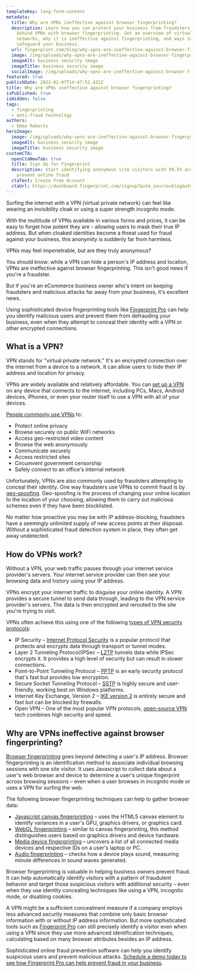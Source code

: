 ```yaml
---
templateKey: long-form-content
metadata:
  title: Why are VPNs ineffective against browser fingerprinting?
  description: Learn how you can protect your business from fraudsters hiding
    behind VPNs with browser fingerprinting. Get an overview of virtual private
    networks, why it is ineffective against fingerprinting, and ways to
    safeguard your business.
  url: fingerprint.com/blog/why-vpns-are-ineffective-against-browser-fingerprinting
  image: /img/uploads/why-vpns-are-ineffective-against-browser-fingerprinting.jpg
  imageAlt: business security image
  imageTitle: business security image
  socialImage: /img/uploads/why-vpns-are-ineffective-against-browser-fingerprinting.jpg
featured: true
publishDate: 2023-02-07T14:47:52.422Z
title: Why are VPNs ineffective against browser fingerprinting?
isPublished: true
isHidden: false
tags:
  - fingerprinting
  - anti-fraud technology
authors:
  - Emma Roberts
heroImage:
  image: /img/uploads/why-vpns-are-ineffective-against-browser-fingerprinting.jpg
  imageAlt: business security image
  imageTitle: business security image
customCTA:
  openCtaNewTab: true
  title: Sign Up for Fingerprint
  description: Start identifying anonymous site visitors with 99.5% accuracy to
    prevent online fraud
  ctaText: Create Free Account
  ctaUrl: https://dashboard.fingerprint.com/signup?&utm_source=blog&utm_medium=website&utm_campaign=blog
---
```

Surfing the internet with a VPN (virtual private network) can feel like wearing an invisibility cloak or using a super strength incognito mode. 

With the multitude of VPNs available in various forms and prices, it can be easy to forget how potent they are - allowing users to mask their true IP address. But when cloaked identities become a threat used for fraud against your business, this anonymity is suddenly far from harmless.

VPNs may feel impenetrable, but are they truly anonymous? 

You should know: while a VPN can hide a person's IP address and location, VPNs are ineffective against browser fingerprinting. This isn't good news if you're a fraudster.

But if you're an eCommerce business owner who's intent on keeping fraudsters and malicious attacks far away from your business, it's excellent news.

Using sophisticated device fingerprinting tools like [Fingerprint Pro](https://fingerprint.com/products/fingerprint-pro/?utm_source=blog&utm_medium=website&utm_campaign=blog) can help you identify malicious users and prevent them from defrauding your business, even when they attempt to conceal their identity with a VPN or other encrypted connections.



## What is a VPN?

VPN stands for "virtual private network." It's an encrypted connection over the internet from a device to a network. It can allow users to hide their IP address and location for privacy.

VPNs are widely available and relatively affordable. You can [set up a VPN](https://www.forbes.com/advisor/business/software/how-to-set-up-a-vpn/) on any device that connects to the internet, including PCs, Macs, Android devices, iPhones, or even your router itself to use a VPN with all of your devices. 

[People commonly use VPNs](https://www.top10vpn.com/what-is-a-vpn/what-are-vpns-used-for/) to:

* Protect online privacy
* Browse securely on public WiFi networks
* Access geo-restricted video content
* Browse the web anonymously
* Communicate securely
* Access restricted sites
* Circumvent government censorship
* Safely connect to an office's internal network

Unfortunately, VPNs are also commonly used by fraudsters attempting to conceal their identity. One way fraudsters use VPNs to commit fraud is by  [geo-spoofing](https://www.comparitech.com/blog/vpn-privacy/geospoofing/). Geo-spoofing is the process of changing your online location to the location of your choosing, allowing them to carry out malicious schemes even if they have been blocklisted. 

No matter how proactive you may be with IP address-blocking, fraudsters have a seemingly unlimited supply of new access points at their disposal. Without a sophisticated fraud detection system in place, they often get away undetected.



## How do VPNs work?

Without a VPN, your web traffic passes through your internet service provider's servers. Your internet service provider can then see your browsing data and history using your IP address. 

VPNs encrypt your internet traffic to disguise your online identity. A VPN provides a secure tunnel to send data through, leading to the VPN service provider's servers. The data is then encrypted and rerouted to the site you're trying to visit. 

VPNs often achieve this using one of the following [types of VPN security protocols](https://us.norton.com/blog/wifi/how-does-a-vpn-work#):

* IP Security – [Internet Protocol Security](https://aviatrix.com/learn-center/glossary/ipsec/#:~:text=IPsec%20(Internet%20Protocol%20Security)%20is,against%20replay%20and%20data%20confidentiality.) is a popular protocol that protects and encrypts data through transport or tunnel modes. 
* Layer 2 Tunneling Protocol/IPSec – [L2TP](https://www.techtarget.com/searchnetworking/definition/Layer-Two-Tunneling-Protocol-L2TP#:~:text=Layer%20Two%20Tunneling%20Protocol%20(L2TP)%20is%20an%20extension%20of%20the,to%20pass%20within%20the%20tunnel.) tunnels data while IPSec encrypts it. It provides a high level of security but can result in slower connections.
* Point-to-Point Tunneling Protocol – [PPTP](https://wwwdisc.chimica.unipd.it/luigino.feltre/pubblica/unix/winnt_doc/pppt/understanding_pptp.html#:~:text=Summary%3A%20Point%2Dto%2DPoint,%2FIP%2Dbased%20data%20networks.) is an early security protocol that's fast but provides low encryption.
* Secure Socket Tunneling Protocol – [SSTP](<https://nordvpn.com/blog/sstp/#:~:text=SSTP%20(also%20known%20as%20Secure,protect%20native%20Windows%20VPN%20connections.>) is highly secure and user-friendly, working best on Windows platforms.
* Internet Key Exchange, Version 2 – [IKE version 2](https://www.ibm.com/docs/en/i/7.4?topic=concepts-ike-version-2) is entirely secure and fast but can be blocked by firewalls.
* Open VPN – One of the most popular VPN protocols, [open-source VPN](<https://openvpn.net/faq/what-is-openvpn/#:~:text=The%20OpenVPN%20Community%20Edition%20(CE,supported%20by%20many%20OpenVPN%20Inc.>) tech combines high security and speed.



## Why are VPNs ineffective against browser fingerprinting?

[Browser fingerprinting](https://fingerprint.com/blog/browser-fingerprinting-techniques/?utm_source=blog&utm_medium=website&utm_campaign=blog) goes beyond detecting a user's IP address. Browser fingerprinting is an identification method to associate individual browsing sessions with one site visitor. It uses Javascript to collect data about a user's web browser and device to determine a user's unique fingerprint across browsing sessions – even when a user browses in incognito mode or uses a VPN for surfing the web.

The following browser fingerprinting techniques can help to gather browser data:

* [Javascript canvas fingerprinting](https://fingerprint.com/blog/canvas-fingerprinting/?utm_source=blog&utm_medium=website&utm_campaign=blog) – uses the HTML5 canvas element to identify variances in a user's GPU, graphics drivers, or graphics card.
* [WebGL fingerprinting](https://fingerprint.com/blog/browser-fingerprinting-techniques/?utm_source=blog&utm_medium=website&utm_campaign=blog) – similar to canvas fingerprinting, this method distinguishes users based on graphics drivers and device hardware.
* [Media device fingerprinting](https://fingerprint.com/blog/browser-fingerprinting-techniques/?utm_source=blog&utm_medium=website&utm_campaign=blog) – uncovers a list of all connected media devices and respective IDs on a user's laptop or PC.
* [Audio fingerprinting](https://fingerprint.com/blog/audio-fingerprinting/?utm_source=blog&utm_medium=website&utm_campaign=blog) – checks how a device plays sound, measuring minute differences in sound waves generated.

Browser fingerprinting is valuable in helping business owners prevent fraud. It can help automatically identify visitors with a pattern of fraudulent behavior and target those suspicious visitors with additional security – even when they use identity concealing techniques like using a VPN, incognito mode, or disabling cookies.

A VPN might be a sufficient concealment measure if a company employs less advanced security measures that combine only basic browser information with or without IP address information. But more sophisticated tools such as [Fingerprint Pro](https://fingerprint.com/products/fingerprint-pro/?utm_source=blog&utm_medium=website&utm_campaign=blog) can still precisely identify a visitor even when using a VPN since they use more advanced identification techniques, calculating based on many browser attributes besides an IP address.

Sophisticated online fraud prevention software can help you identify suspicious users and prevent malicious attacks. [Schedule a demo today to see how Fingerprint Pro can help prevent fraud in your business](https://fingerprint.com/contact-sales/?utm_source=blog&utm_medium=website&utm_campaign=blog).